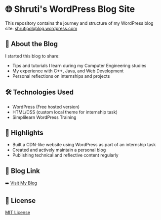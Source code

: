 # 🌐 Shruti's WordPress Blog Site

This repository contains the journey and structure of my WordPress blog site: [shrutipolqblog.wordpress.com](https://shrutipolqblog.wordpress.com)

## 📖 About the Blog
I started this blog to share:
- Tips and tutorials I learn during my Computer Engineering studies
- My experience with C++, Java, and Web Development
- Personal reflections on internships and projects

## 🛠️ Technologies Used
- WordPress (Free hosted version)
- HTML/CSS (custom local theme for internship task)
- Simplilearn WordPress Training

## 🎯 Highlights
- Built a CDN-like website using WordPress as part of an internship task
- Created and actively maintain a personal blog
- Publishing technical and reflective content regularly

## 🔗 Blog Link
➡️ [Visit My Blog](https://shrutipolqblog.wordpress.com/)

## 📜 License
[MIT License](LICENSE)

